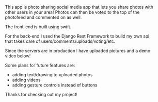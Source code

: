 This app is photo sharing social media app that lets you share photos with other users in your area! Photos can then
be voted to the top of the photofeed and commented on as well.

The front-end is built using swift.

For the back-end I used the Django Rest Framework to build my own api that takes care of users/comments/uploads/voting/etc. 

Since the servers are in production I have uploaded pictures and a demo video below!

Some plans for future features are:
- adding text/drawing to uploaded photos
- adding videos
- adding gesture controls instead of buttons

Thanks for checking out my project! 
